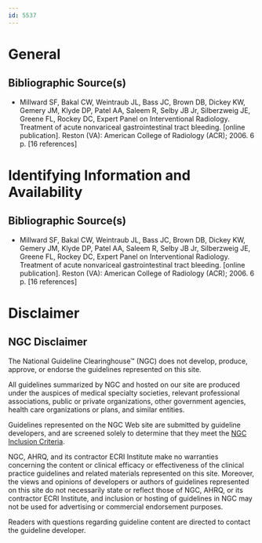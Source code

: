 ```yaml
---
id: 5537
---
```


# General

## Bibliographic Source(s)

- Millward SF, Bakal CW, Weintraub JL, Bass JC, Brown DB, Dickey KW, Gemery JM, Klyde DP, Patel AA, Saleem R, Selby JB Jr, Silberzweig JE, Greene FL, Rockey DC, Expert Panel on Interventional Radiology. Treatment of acute nonvariceal gastrointestinal tract bleeding. [online publication]. Reston (VA): American College of Radiology (ACR); 2006. 6 p. [16 references]

# Identifying Information and Availability

## Bibliographic Source(s)

- Millward SF, Bakal CW, Weintraub JL, Bass JC, Brown DB, Dickey KW, Gemery JM, Klyde DP, Patel AA, Saleem R, Selby JB Jr, Silberzweig JE, Greene FL, Rockey DC, Expert Panel on Interventional Radiology. Treatment of acute nonvariceal gastrointestinal tract bleeding. [online publication]. Reston (VA): American College of Radiology (ACR); 2006. 6 p. [16 references]

# Disclaimer

## NGC Disclaimer

The National Guideline Clearinghouse™ (NGC) does not develop, produce, approve, or endorse the guidelines represented on this site.

All guidelines summarized by NGC and hosted on our site are produced under the auspices of medical specialty societies, relevant professional associations, public or private organizations, other government agencies, health care organizations or plans, and similar entities.

Guidelines represented on the NGC Web site are submitted by guideline developers, and are screened solely to determine that they meet the [NGC Inclusion Criteria](/help-and-about/summaries/inclusion-criteria).

NGC, AHRQ, and its contractor ECRI Institute make no warranties concerning the content or clinical efficacy or effectiveness of the clinical practice guidelines and related materials represented on this site. Moreover, the views and opinions of developers or authors of guidelines represented on this site do not necessarily state or reflect those of NGC, AHRQ, or its contractor ECRI Institute, and inclusion or hosting of guidelines in NGC may not be used for advertising or commercial endorsement purposes.

Readers with questions regarding guideline content are directed to contact the guideline developer.

